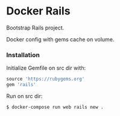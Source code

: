 # Docker Rails

Bootstrap Rails project.

Docker config with gems cache on volume.

### Installation

Initialize Gemfile on src dir with:

```ruby
source 'https://rubygems.org'
gem 'rails'
```

Run on src dir:

```sh
$ docker-compose run web rails new .
```
